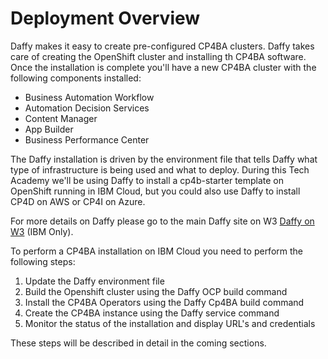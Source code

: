 # Deployment Overview

Daffy makes it easy to create pre-configured CP4BA clusters. Daffy takes care of creating the OpenShift cluster 
and installing th CP4BA software. Once the installation is complete you'll have a new CP4BA cluster with the following 
components installed:

* Business Automation Workflow
* Automation Decision Services
* Content Manager
* App Builder
* Business Performance Center

The Daffy installation is driven by the environment file that tells Daffy what type of infrastructure is being used and 
what to deploy. During this Tech Academy we'll be using Daffy to install a cp4b-starter template on OpenShift running
in IBM Cloud, but you could also use Daffy to install CP4D on AWS or CP4I on Azure.

For more details on Daffy please go to the main Daffy site on W3
[Daffy on W3](https://w3.ibm.com/w3publisher/daffy) (IBM Only).

To perform a CP4BA installation on IBM Cloud you need to perform the following steps:

1. Update the Daffy environment file
2. Build the Openshift cluster using the Daffy OCP build command
3. Install the CP4BA Operators using the Daffy Cp4BA build command
4. Create the CP4BA instance using the Daffy service command
5. Monitor the status of the installation and display URL's and credentials

These steps will be described in detail in the coming sections.